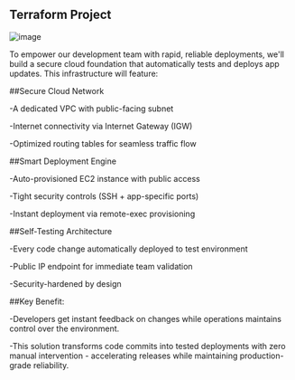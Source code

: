 ## Terraform Project

![image](https://github.com/user-attachments/assets/e6ede2a7-f49b-456b-ab35-8f7ad403a051)

To empower our development team with rapid, reliable deployments, we'll build a secure cloud foundation that automatically tests and deploys app updates. This infrastructure will feature:

##Secure Cloud Network

-A dedicated VPC with public-facing subnet

-Internet connectivity via Internet Gateway (IGW)

-Optimized routing tables for seamless traffic flow

##Smart Deployment Engine

-Auto-provisioned EC2 instance with public access

-Tight security controls (SSH + app-specific ports)

-Instant deployment via remote-exec provisioning

##Self-Testing Architecture

-Every code change automatically deployed to test environment

-Public IP endpoint for immediate team validation

-Security-hardened by design

##Key Benefit: 

-Developers get instant feedback on changes while operations maintains control over the environment.

-This solution transforms code commits into tested deployments with zero manual intervention - accelerating releases while maintaining production-grade reliability.
